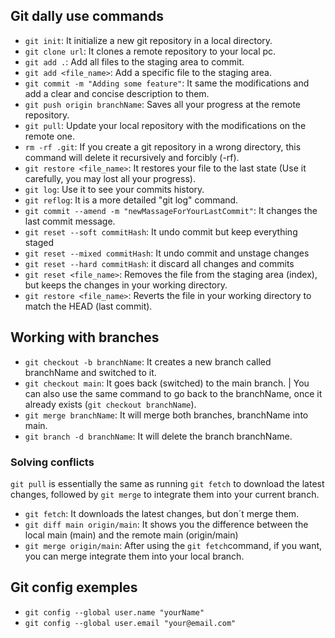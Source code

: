 ## Git dally use commands

- `git init`: It initialize a new git repository in a local directory.
- `git clone url`: It clones a remote repository to your local pc.
- `git add .`: Add all files to the staging area to commit.
- `git add <file_name>`: Add a specific file to the staging area.
- `git commit -m "Adding some feature"`: It same the modifications and add a clear and concise description to them.
- `git push origin branchName`: Saves all your progress at the remote repository.
- `git pull`: Update your local repository with the modifications on the remote one.
- `rm -rf .git`: If you create a git repository in a wrong directory, this command will delete it recursively and forcibly (-rf).
- `git restore <file_name>`: It restores your file to the last state (Use it carefully, you may lost all your progress).
- `git log`: Use it to see your commits history.
- `git reflog`: It is a more detailed "git log" command.
- `git commit --amend -m "newMassageForYourLastCommit"`: It changes the last commit message.
- `git reset --soft commitHash`: It undo commit but keep everything staged
- `git reset --mixed commitHash`: It undo commit and unstage changes
- `git reset --hard commitHash`: it discard all changes and commits
- `git reset <file_name>`: Removes the file from the staging area (index), but keeps the changes in your working directory.
- `git restore <file_name>`: Reverts the file in your working directory to match the HEAD (last commit).

## Working with branches
- `git checkout -b branchName`: It creates a new branch called branchName and switched to it.
- `git checkout main`: It goes back (switched) to the main branch. | You can also use the same command to go back to the branchName, once it already exists (`git checkout branchName`).
- `git merge branchName`: It will merge both branches, branchName into main.
- `git branch -d branchName`: It will delete the branch branchName.

### Solving conflicts

`git pull` is essentially the same as running `git fetch` to download the latest changes, followed by `git merge` to integrate them into your current branch.

- `git fetch`: It downloads the latest changes, but don´t merge them.
- `git diff main origin/main`: It shows you the difference between the local main (main) and the remote main (origin/main)
- `git merge origin/main`: After using the `git fetch`command, if you want, you can merge integrate them into your local branch.

## Git config exemples

- `git config --global user.name "yourName"`
- `git config --global user.email "your@email.com"`